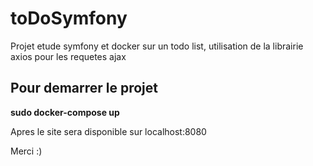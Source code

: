 # toDoSymfony

Projet etude symfony et docker sur un todo list, utilisation de la librairie axios pour les requetes ajax

## Pour demarrer le projet

**sudo docker-compose up**

Apres le site sera disponible sur localhost:8080

Merci :)
